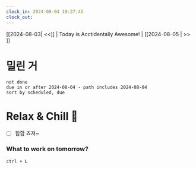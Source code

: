 ```yaml
---
clock_in: 2024-08-04 19:37:45
clock_out: 
---
```

[[2024-08-03| <<]] | Today is Acctidentally Awesome! | [[2024-08-05 | >> ]]

# 밀린 거
```tasks
not done 
due in or after 2024-08-04 - path includes 2024-08-04 
sort by scheduled, due
```

# Relax & Chill 🍻
- [ ] 힙합 죠져~



### What to work on tomorrow?
`ctrl + L`
